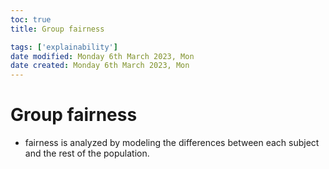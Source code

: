 ```yaml
---
toc: true
title: Group fairness

tags: ['explainability']
date modified: Monday 6th March 2023, Mon
date created: Monday 6th March 2023, Mon
---
```


# Group fairness


- fairness is analyzed by modeling the differences between each subject and the
rest of the population.



